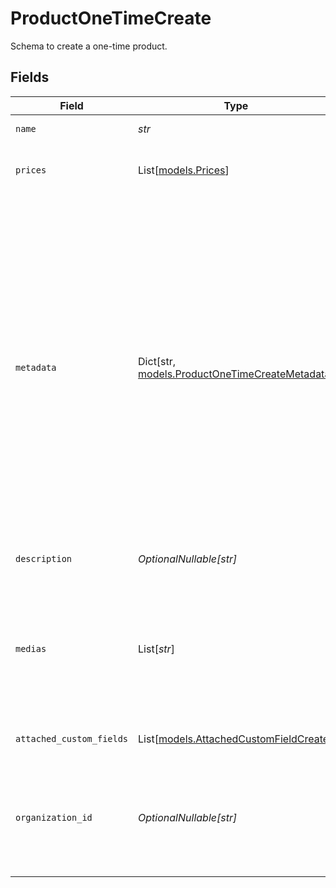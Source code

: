 # ProductOneTimeCreate

Schema to create a one-time product.


## Fields

| Field                                                                                                                                                                                                                                                                                                   | Type                                                                                                                                                                                                                                                                                                    | Required                                                                                                                                                                                                                                                                                                | Description                                                                                                                                                                                                                                                                                             |
| ------------------------------------------------------------------------------------------------------------------------------------------------------------------------------------------------------------------------------------------------------------------------------------------------------- | ------------------------------------------------------------------------------------------------------------------------------------------------------------------------------------------------------------------------------------------------------------------------------------------------------- | ------------------------------------------------------------------------------------------------------------------------------------------------------------------------------------------------------------------------------------------------------------------------------------------------------- | ------------------------------------------------------------------------------------------------------------------------------------------------------------------------------------------------------------------------------------------------------------------------------------------------------- |
| `name`                                                                                                                                                                                                                                                                                                  | *str*                                                                                                                                                                                                                                                                                                   | :heavy_check_mark:                                                                                                                                                                                                                                                                                      | The name of the product.                                                                                                                                                                                                                                                                                |
| `prices`                                                                                                                                                                                                                                                                                                | List[[models.Prices](../models/prices.md)]                                                                                                                                                                                                                                                              | :heavy_check_mark:                                                                                                                                                                                                                                                                                      | List of available prices for this product.                                                                                                                                                                                                                                                              |
| `metadata`                                                                                                                                                                                                                                                                                              | Dict[str, [models.ProductOneTimeCreateMetadata](../models/productonetimecreatemetadata.md)]                                                                                                                                                                                                             | :heavy_minus_sign:                                                                                                                                                                                                                                                                                      | Key-value object allowing you to store additional information.<br/><br/>The key must be a string with a maximum length of **40 characters**.<br/>The value must be either:<br/>    * A string with a maximum length of **500 characters**<br/>    * An integer<br/>    * A boolean<br/><br/>You can store up to **50 key-value pairs**. |
| `description`                                                                                                                                                                                                                                                                                           | *OptionalNullable[str]*                                                                                                                                                                                                                                                                                 | :heavy_minus_sign:                                                                                                                                                                                                                                                                                      | The description of the product.                                                                                                                                                                                                                                                                         |
| `medias`                                                                                                                                                                                                                                                                                                | List[*str*]                                                                                                                                                                                                                                                                                             | :heavy_minus_sign:                                                                                                                                                                                                                                                                                      | List of file IDs. Each one must be on the same organization as the product, of type `product_media` and correctly uploaded.                                                                                                                                                                             |
| `attached_custom_fields`                                                                                                                                                                                                                                                                                | List[[models.AttachedCustomFieldCreate](../models/attachedcustomfieldcreate.md)]                                                                                                                                                                                                                        | :heavy_minus_sign:                                                                                                                                                                                                                                                                                      | List of custom fields to attach.                                                                                                                                                                                                                                                                        |
| `organization_id`                                                                                                                                                                                                                                                                                       | *OptionalNullable[str]*                                                                                                                                                                                                                                                                                 | :heavy_minus_sign:                                                                                                                                                                                                                                                                                      | The ID of the organization owning the product. **Required unless you use an organization token.**                                                                                                                                                                                                       |